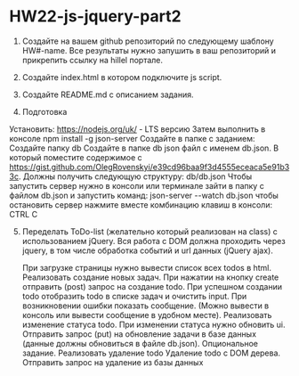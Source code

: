 # HW22-js-jquery-part2
1. Создайте на вашем github репозиторий по следующему шаблону HW#-name. Все результаты нужно запушить в ваш репозиторий и прикрепить ссылку на hillel портале.

2. Создайте index.html в котором подключите js script.

3. Создайте README.md с описанием задания.

4. Подготовка

  Установить:
    https://nodejs.org/uk/  - LTS версию
    Затем выполнить в консоле npm install -g json-server
  Создайте в папке с заданием:
    Создайте папку db
    Создайте в папке db json файл с именем db.json. В который поместите содержимое c https://gist.github.com/OlegRovenskyi/e39cd96baa9f3d4555eceaca5e91b33c. Должны получить следующую структуру: db/db.json
  Чтобы запустить сервер нужно в консоли или терминале зайти в папку с файлом db.json и запустить команд: json-server --watch db.json
  чтобы остановить сервер нажмите вместе комбинацию клавиш в консоли: CTRL C

5. Переделать ToDo-list (желательно который реализован на class) с использованием jQuery.
 Вся работа с DOM должна проходить через jquery, в том числе обработка событий и url данных (jQuery ajax).
 
    При загрузке страницы нужно вывести список всех todos в html.
    Реализовать создание новых задач. 
    При нажатии на кнопку create отправить (post) запрос на создание todo.
    При успешном создании todo отобразить todo в списке задач и очистить input.
    При возникновении ошибки показать сообщение. (Можно вывести в консоль или вывести сообщение в удобном месте).
    Реализовать изменение статуса todo. 
    При изменении статуса нужно обновить ui. 
    Отправить запрос (put) на обновление задачи в базе данных (данные должны обновиться в файле db.json).
    Опциональное задание. Реализовать удаление todo
    Удаление todo с DOM дерева.
    Отправить запрос на удаление из базы данных
